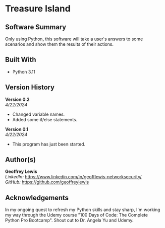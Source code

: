 # Treasure Island

## Software Summary

Only using Python, this software will take a user's answers to some scenarios and show them the results of their actions.

## Built With

* Python 3.11

## Version History 

**Version 0.2**  
*4/22/2024*  
* Changed variable names.
* Added some if/else statements.

**Version 0.1**  
*4/22/2024*  
* This program has just been started.

## Author(s)

**Geoffrey Lewis**    
*LinkedIn:* https://www.linkedin.com/in/geofflewis-networksecurity/  
*GitHub:* https://github.com/geoffreylewis

## Acknowledgements

In my ongoing quest to refresh my Python skills and stay sharp, I'm working my way through the Udemy course "100 Days of Code: The Complete Python Pro Bootcamp".  Shout out to Dr. Angela Yu and Udemy.
